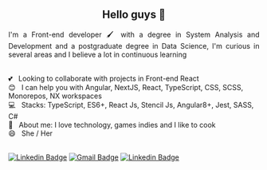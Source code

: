 
<h2 align="center">Hello guys 👋</h2>
<p style='text-align: justify;'> 
I'm a Front-end developer 🖌️ with a degree in System Analysis and Development and a postgraduate degree in Data Science, I'm curious in several areas and I believe a lot in continuous learning</p>


 <br/> 💕 &nbsp; Looking to collaborate with projects in Front-end React
 <br/> :blush: &nbsp; I can help you with Angular, NextJS, React, TypeScript, CSS, SCSS, Monorepos, NX workspaces
 <br/> :computer: &nbsp; Stacks: TypeScript, ES6+, React Js, Stencil Js, Angular8+, Jest, SASS, C#
 <br/> 💬  &nbsp; About me: I love technology, games indies and I like to cook
 <br/> 😄  &nbsp; She / Her
 
<br/> [![Linkedin Badge](https://img.shields.io/badge/-Esterfania-blue?style=flat-square&logo=Linkedin&logoColor=white&link=https://www.linkedin.com/in/esterfania-gama/)](https://www.linkedin.com/in/esterfania-gama/) [![Gmail Badge](https://img.shields.io/badge/-esterfaniagama@gmail.com-c14438?style=flat-square&logo=Gmail&logoColor=white&link=mailto:esterfaniagama@gmail.com)](mailto:esterfaniagam@gmail.com) [![Linkedin Badge](https://img.shields.io/badge/-Links-purple?style=flat-square&logoColor=white&link=https://esterfania.github.io/links/)](https://esterfania.github.io/links/)
